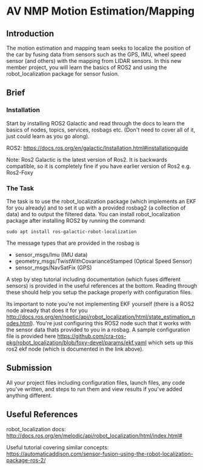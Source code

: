 # AV NMP Motion Estimation/Mapping

## Introduction
The motion estimation and mapping team seeks to localize the position of the car by fusing data from sensors such as the GPS, IMU, wheel speed sensor (and others) with the mapping from LIDAR sensors. In this new member project, you will learn the basics of ROS2 and using the robot_localization package for sensor fusion. 

## Brief
### Installation
Start by installing ROS2 Galactic and read through the docs to learn the basics of nodes, topics, services, rosbags etc. (Don't need to cover all of it, just could learn as you go along).

ROS2: https://docs.ros.org/en/galactic/Installation.html#installationguide

Note: Ros2 Galactic is the latest version of Ros2. It is backwards compatible, so it is completely fine if you have earlier version of Ros2 e.g. Ros2-Foxy

### The Task
The task is to use the robot_localization package (which implements an EKF for you already) and to set it up with a provided rosbag2 (a collection of data) and to output the filtered data. You can install robot_localization package after installing ROS2 by running the command:

`sudo apt install ros-galactic-robot-localization`

The message types that are provided in the rosbag is
- sensor_msgs/Imu (IMU data)
- geometry_msgs/TwistWithCovarianceStamped (Optical Speed Sensor)
- sensor_msgs/NavSatFix (GPS)

A step by step tutorial including documentation (which fuses different sensors) is provided in the useful references at the bottom. Reading through these should help you setup the package properly with configuration files. 

Its important to note you're not implementing EKF yourself (there is a ROS2 node already that does it for you http://docs.ros.org/en/noetic/api/robot_localization/html/state_estimation_nodes.html). You're just configuring this ROS2 node such that it works with the sensor data thats provided to you in a rosbag. A sample configuration file is provided here https://github.com/cra-ros-pkg/robot_localization/blob/foxy-devel/params/ekf.yaml which sets up this ros2 ekf node (which is documented in the link above). 

## Submission
All your project files including configuration files, launch files, any code you've written, and steps to run them and view results if you've added anything different. 

## Useful References

robot_localization docs: http://docs.ros.org/en/melodic/api/robot_localization/html/index.html#

Useful tutorial covering similar concepts: https://automaticaddison.com/sensor-fusion-using-the-robot-localization-package-ros-2/
